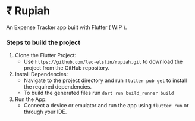# ₹ Rupiah 

An Expense Tracker app built with Flutter ( WIP ).

### Steps to build the project
1. Clone the Flutter Project:
   * Use `https://github.com/leo-elstin/rupiah.git` to download the project from the GitHub repository.
2. Install Dependencies:
   * Navigate to the project directory and run `flutter pub get` to install the required dependencies.
   * To build the generated files run `dart run build_runner build` 
3. Run the App:
   * Connect a device or emulator and run the app using `flutter run` or through your IDE.
